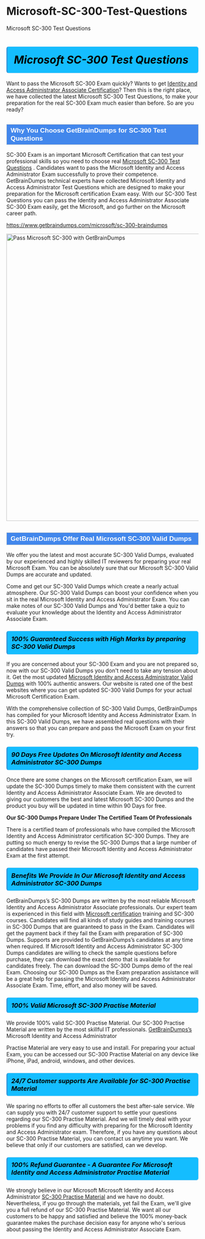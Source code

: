 # Microsoft-SC-300-Test-Questions
Microsoft SC-300 Test Questions
<h1><strong><span style="display: block; color: #000000; background: #14BDFF; border: 0.5px solid #AED6F1; border-left: 3px solid #3498DB; padding: .6em; border-radius: 6px;">                     <em>Microsoft SC-300 <span class="exam_variation">Test Questions</span> </em>                </span></strong>            </h1>                        <p>Want to pass the Microsoft SC-300 Exam quickly? Wants to get <a href="https://www.getbraindumps.com/microsoft/identity-and-access-administrator-associate-braindumps.html">Identity and Access Administrator Associate Certification</a>?  Then this is the right place, we have collected the             latest Microsoft SC-300 <span class="exam_variation">Test Questions</span>, to make your preparation for the real SC-300 Exam much easier than before. So are you ready?</p>                        <h2 style="background: #4287ec; border: 1px solid #cccccc; padding: 5px 10px;">                <span style="color: #ffffff;">                    <span style="font-size: 11pt;">                        <span style="line-height: normal;">                            <span style="font-family: Calibri,sans-serif;">                                <strong>                                    <span style="font-size: 13.0pt;">Why You Choose GetBrainDumps for SC-300 <span class="exam_variation">Test Questions</span></span>                                </strong>                            </span>                        </span>                    </span>                </span>            </h2>                        <p>SC-300 Exam is an important Microsoft Certification that can test your professional skills so you need to choose real <a href="https://www.getbraindumps.com/microsoft/sc-300-braindumps">Microsoft SC-300 <span class="exam_variation">Test Questions</span></a> .             Candidates want to pass the Microsoft Identity and Access Administrator Exam successfully to prove their competence. GetBrainDumps technical experts             have collected Microsoft Identity and Access Administrator <span class="exam_variation">Test Questions</span> which are designed to make your preparation for the Microsoft certification Exam easy. With our             SC-300 <span class="exam_variation">Test Questions</span> you can pass the Identity and Access Administrator Associate SC-300 Exam easily, get the Microsoft, and go further on the Microsoft career path.</p>                        <p><a href="https://www.getbraindumps.com/microsoft/sc-300-braindumps">https://www.getbraindumps.com/microsoft/sc-300-braindumps</a></p>                        <p><a href="https://www.getbraindumps.com/"><img src="https://www.getbraindumps.com/images/get-updated-exam-questions-with-discount-getbraindumps.jpg" class="postImage" alt="Pass Microsoft SC-300 with GetBrainDumps" width="750"></a></p>                            <h2 style="background: #4287ec; border: 1px solid #cccccc; padding: 5px 10px;">                <span style="color: #ffffff;">                    <span style="font-size: 11pt;">                        <span style="line-height: normal;">                            <span style="font-family: Calibri,sans-serif;">                                <strong>                                    <span style="font-size: 13.0pt;">GetBrainDumps Offer Real Microsoft SC-300 <span class="exam_variation2">Valid Dumps</span></span>                                </strong>                            </span>                        </span>                    </span>                </span>            </h2>                        <p>We offer you the latest and most accurate SC-300 <span class="exam_variation2">Valid Dumps</span>, evaluated by our experienced and highly skilled IT reviewers for preparing your             real Microsoft Exam. You can be absolutely sure that our Microsoft SC-300 <span class="exam_variation2">Valid Dumps</span> are accurate and updated.</p>                        <p>Come and get our SC-300 <span class="exam_variation2">Valid Dumps</span> which create a nearly actual atmosphere. Our SC-300 <span class="exam_variation2">Valid Dumps</span> can boost your confidence when you sit             in the real Microsoft Identity and Access Administrator Exam. You can make notes of our SC-300 <span class="exam_variation2">Valid Dumps</span> and You'd better take a quiz to evaluate             your knowledge about the Identity and Access Administrator Associate Exam.</p>                        <h3>                <strong>                    <span style="display: block; color: #000000; background: #14BDFF; border: 0.5px solid #AED6F1; border-left: 3px solid #3498DB; padding: .6em; border-radius: 6px;">                        <em>100% Guaranteed Success with High Marks by preparing SC-300 <span class="exam_variation2">Valid Dumps</span></em>                    </span>                </strong>            </h3>                        <p>If you are concerned about your SC-300 Exam and you are not prepared so, now with our SC-300 <span class="exam_variation2">Valid Dumps</span> you don't need to take any tension about it.            Get the most updated <a href="https://www.getbraindumps.com/microsoft/sc-300-braindumps">Microsoft Identity and Access Administrator <span class="exam_variation2">Valid Dumps</span></a> with 100% authentic answers. Our website is rated one of the best websites where you can             get updated SC-300 <span class="exam_variation2">Valid Dumps</span> for your actual Microsoft Certification Exam.</p>                        <p>With the comprehensive collection of SC-300 <span class="exam_variation2">Valid Dumps</span>, GetBrainDumps has compiled for your Microsoft Identity and Access Administrator Exam. In this SC-300 <span class="exam_variation2">Valid Dumps</span>,             we have assembled real questions with their answers so that you can prepare and pass the Microsoft Exam on your first try.</p>                        <h3>                <strong>                    <span style="display: block; color: #000000; background: #14BDFF; border: 0.5px solid #AED6F1; border-left: 3px solid #3498DB; padding: .6em; border-radius: 6px;">                        <em>90 Days Free Updates On Microsoft Identity and Access Administrator SC-300 <span class="exam_variation3">Dumps</span></em>                    </span>                </strong>            </h3>                        <p>Once there are some changes on the Microsoft certification Exam, we will update the SC-300 <span class="exam_variation3">Dumps</span> timely to make them consistent with the current             Identity and Access Administrator Associate Exam. We are devoted to giving our customers the best and latest Microsoft SC-300 <span class="exam_variation3">Dumps</span> and the product you buy             will be updated in time within 90 Days for free.</p>                        <p><strong>Our SC-300 <span class="exam_variation3">Dumps</span> Prepare Under The Certified Team Of Professionals</strong></p>                        <p>There is a certified team of professionals who have compiled the Microsoft Identity and Access Administrator certification             SC-300 <span class="exam_variation3">Dumps</span>. They are putting so much energy to revise the SC-300 <span class="exam_variation3">Dumps</span> that a large number of candidates have passed             their Microsoft Identity and Access Administrator Exam  at the first attempt.</p>                        <h3>                <strong>                    <span style="display: block; color: #000000; background: #14BDFF; border: 0.5px solid #AED6F1; border-left: 3px solid #3498DB; padding: .6em; border-radius: 6px;">                        <em>Benefits We Provide In Our Microsoft Identity and Access Administrator SC-300 <span class="exam_variation3">Dumps</span></em>                    </span>                </strong>            </h3>                        <p>GetBrainDumps’s SC-300 <span class="exam_variation3">Dumps</span> are written by the most reliable Microsoft Identity and Access Administrator Associate professionals. Our expert team is experienced in             this field with <a href="https://www.getbraindumps.com/microsoft-braindumps.html">Microsoft certification</a> training and SC-300 courses. Candidates will find all kinds of study guides and training courses in             SC-300 <span class="exam_variation3">Dumps</span> that are guaranteed to pass in the Exam. Candidates will get the payment back if they fail the Exam with preparation of             SC-300 <span class="exam_variation3">Dumps</span>. Supports are provided to GetBrainDumps’s candidates at any time when required. If Microsoft Identity and Access Administrator             SC-300 <span class="exam_variation3">Dumps</span> candidates are willing to check the sample questions before purchase, they can download the exact demo that is available             for candidates freely. The can download the SC-300 <span class="exam_variation3">Dumps</span> demo of the real Exam. Choosing our SC-300 <span class="exam_variation3">Dumps</span> as the Exam preparation             assistance will be a great help for passing the Microsoft Identity and Access Administrator Associate Exam. Time, effort, and also money will be saved.</p>                        <h3>                <strong>                    <span style="display: block; color: #000000; background: #14BDFF; border: 0.5px solid #AED6F1; border-left: 3px solid #3498DB; padding: .6em; border-radius: 6px;">                        <em>100% Valid Microsoft SC-300 <span class="exam_variation4">Practise Material</span></em>                    </span>                </strong>            </h3>                        <p>We provide 100% valid SC-300 <span class="exam_variation4">Practise Material</span>. Our SC-300 <span class="exam_variation4">Practise Material</span> are written by the most skillful IT professionals. <a href="https://www.getbraindumps.com/">GetBrainDumps’s</a> Microsoft Identity and Access Administrator</p>            <p> <span class="exam_variation4">Practise Material</span> are very easy to use and install. For preparing your actual Exam, you can be accessed our SC-300 <span class="exam_variation4">Practise Material</span> on any device like iPhone, iPad, android, windows, and other devices.</p>                        <h3>                <strong>                    <span style="display: block; color: #000000; background: #14BDFF; border: 0.5px solid #AED6F1; border-left: 3px solid #3498DB; padding: .6em; border-radius: 6px;">                        <em>24/7 Customer supports Are Available for SC-300 <span class="exam_variation4">Practise Material</span></em>                    </span>                </strong>            </h3>                        <p>We sparing no efforts to offer all customers the best after-sale service. We can supply you with 24/7 customer support to settle your             questions regarding our SC-300 <span class="exam_variation4">Practise Material</span>. And we will timely deal with your problems if you find any difficulty with preparing for the             Microsoft Identity and Access Administrator exam. Therefore, if you have any questions about our SC-300 <span class="exam_variation4">Practise Material</span>, you can contact us             anytime you want. We believe that only if our customers are satisfied, can we develop.</p>                        <h3>                <strong>                    <span style="display: block; color: #000000; background: #14BDFF; border: 0.5px solid #AED6F1; border-left: 3px solid #3498DB; padding: .6em; border-radius: 6px;">                        <em>100% Refund Guarantee - A Guarantee For Microsoft Identity and Access Administrator <span class="exam_variation4">Practise Material</span></em>                    </span>                </strong>            </h3>                        <p>We strongly believe in our Microsoft Microsoft Identity and Access Administrator <a href="https://www.getbraindumps.com/microsoft/sc-300-braindumps">SC-300 <span class="exam_variation4">Practise Material</span></a> and we have no doubt. Nevertheless, if you go through             the materials, yet fail the Exam, we'll give you a full refund of our SC-300 <span class="exam_variation4">Practise Material</span>. We want all our customers to be happy and satisfied and             believe the 100% money-back guarantee makes the purchase decision easy for anyone who's serious about passing the Identity and Access Administrator Associate Exam.</p>                    
